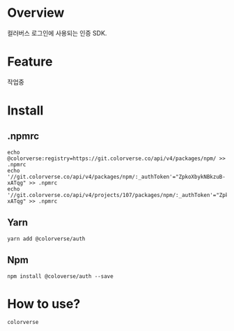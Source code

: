 # Overview

컬러버스 로그인에 사용되는 인증 SDK.

# Feature

작업중

# Install

## .npmrc

```
echo @colorverse:registry=https://git.colorverse.co/api/v4/packages/npm/ >> .npmrc
echo '//git.colorverse.co/api/v4/packages/npm/:_authToken'="ZpkoXbykNBkzuB-xATqg" >> .npmrc
echo '//git.colorverse.co/api/v4/projects/107/packages/npm/:_authToken'="ZpkoXbykNBkzuB-xATqg" >> .npmrc
```

## Yarn

```
yarn add @colorverse/auth
```

## Npm

```
npm install @coloverse/auth --save
```

# How to use?

```
colorverse
```

